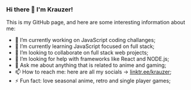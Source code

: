 ### Hi there 👋 I'm Krauzer!

This is my GitHub page, and here are some interesting information about me:

- 🔭 I’m currently working on JavaScript coding challanges;
- 🌱 I’m currently learning JavaScript focused on full stack;
- 👯 I’m looking to collaborate on full stack web projects;
- 🤔 I’m looking for help with frameworks like React and NODE.js;
- 💬 Ask me about anything that is related to anime and gaming;
- 📫 How to reach me: here are all my socials -> [linktr.ee/krauzer](https://linktr.ee/krauzer);
- ⚡ Fun fact: love seasonal anime, retro and single player games;
